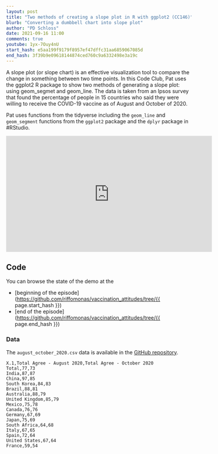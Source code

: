 ```yaml
---
layout: post
title: "Two methods of creating a slope plot in R with ggplot2 (CC146)"
blurb: "Converting a dumbbell chart into slope plot"
author: "PD Schloss"
date: 2021-09-16 11:00
comments: true
youtube: 1yx-7Ouy4nU
start_hash: e5aa199f9179f8957ef47dffc31aa6859067085d
end_hash: 3f39b9e09618144874ced760c9a6332498e3a19c
---
```


A slope plot (or slope chart) is an effective visualization tool to compare the change in something between two time points. In this Code Club, Pat uses the ggplot2 R package to show two methods of generating a slope plot: using geom_segmet and geom_line. The data is taken from an Ipsos survey that found the percentage of people in 15 countries who said they were willing to receive the COVID-19 vaccine as of August and October of 2020.

Pat uses functions from the tidyverse including the `geom_line` and `geom_segment` functions from the `ggplot2` package and the `dplyr` package in #RStudio.

<iframe style="margin: 0 auto;display:block;" width="560" height="315" src="https://www.youtube.com/embed/{{ page.youtube }}" frameborder="0" allow="accelerometer; autoplay; encrypted-media; gyroscope; picture-in-picture" allowfullscreen></iframe>


## Code

You can browse the state of the demo at the
* [beginning of the episode](https://github.com/riffomonas/vaccination_attitudes/tree/{{ page.start_hash }})
* [end of the episode](https://github.com/riffomonas/vaccination_attitudes/tree/{{ page.end_hash }})



### Data

The `august_october_2020.csv` data is available in the [GitHub repository](https://raw.githubusercontent.com/riffomonas/vaccination_attitudes/3f39b9e09618144874ced760c9a6332498e3a19c/august_october_2020.csv).

```
X.1,Total Agree - August 2020,Total Agree - October 2020
Total,77,73
India,87,87
China,97,85
South Korea,84,83
Brazil,88,81
Australia,88,79
United Kingdom,85,79
Mexico,75,78
Canada,76,76
Germany,67,69
Japan,75,69
South Africa,64,68
Italy,67,65
Spain,72,64
United States,67,64
France,59,54
```
